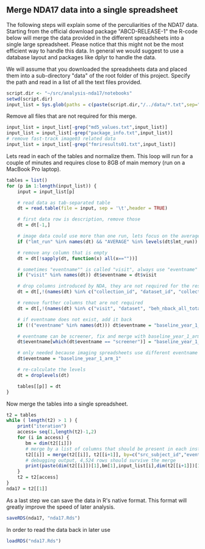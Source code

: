 ## Merge NDA17 data into a single spreadsheet

The following steps will explain some of the perculiarities of the NDA17 data. Starting from the official download package "ABCD-RELEASE-1" the R-code below will merge the data provided in the different spreadsheets into a single large spreadsheet. Please notice that this might not be the most efficient way to handle this data. In general we would suggest to use a database layout and packages like dplyr to handle the data.

We will assume that you downloaded the spreadsheets data and placed them into a sub-directory "data" of the root folder of this project. Specify the path and read in a list of all the text files provided.

```r
script.dir <- "~/src/analysis-nda17/notebooks"
setwd(script.dir)
input_list = Sys.glob(paths = c(paste(script.dir,"/../data/*.txt",sep="")))
```

Remove all files that are not required for this merge.

```r
input_list = input_list[-grep("md5_values.txt",input_list)]
input_list = input_list[-grep("package_info.txt",input_list)]
# remove fast-track image03 related data
input_list = input_list[-grep("fmriresults01.txt",input_list)]
```

Lets read in each of the tables and normalize them. This loop will run for a couple of minutes and requires close to 8GB of main memory (run on a MacBook Pro laptop).

```r
tables = list()
for (p in 1:length(input_list)) {
    input = input_list[p]

    # read data as tab-separated table
    dt = read.table(file = input, sep = '\t',header = TRUE)

    # first data row is description, remove those
    dt = dt[-1,]

    # image data could use more than one run, lets focus on the average and remove run 1 and run 2
    if ("lmt_run" %in% names(dt) && "AVERAGE" %in% levels(dt$lmt_run)) dt = dt[dt$lmt_run == "AVERAGE",]

    # remove any column that is empty
    dt = dt[!sapply(dt, function(x) all(x==""))]

    # sometimes "eventname"" is called "visit", always use "eventname"
    if ("visit" %in% names(dt)) dt$eventname = dt$visit

    # drop columns introduced by NDA, they are not required for the resulting table
    dt = dt[,!(names(dt) %in% c("collection_id", "dataset_id", "collection_title", "promoted_subjectkey", "site", "week", "subjectkey"))]

    # remove further columns that are not required
    dt = dt[,!(names(dt) %in% c("visit", "dataset", "beh_nback_all_total", "beh_mid_perform_flag", "beh_mid_nruns"))]

    # if eventname does not exist, add it back
    if (!("eventname" %in% names(dt))) dt$eventname = "baseline_year_1_arm_1"

    # eventname can be screener, fix and merge with baseline_year_1_arm_1
    dt$eventname[which(dt$eventname == "screener")] = "baseline_year_1_arm_1"

    # only needed because imaging spreadsheets use different eventname
    dt$eventname = "baseline_year_1_arm_1"

    # re-calculate the levels
    dt = droplevels(dt)

    tables[[p]] = dt
}
```

Now merge the tables into a single spreadsheet.

```r
t2 = tables
while ( length(t2) > 1 ) {
    print("iteration")
    access= seq(1,length(t2)-1,2)
    for (i in access) {
       bm = dim(t2[[i]])
       # merge by a list of columns that should be present in each instrument
       t2[[i]] = merge(t2[[i]], t2[[i+1]], by=c("src_subject_id","eventname","interview_age","interview_date","gender"), all=TRUE)
       # debugging output, 4,524 rows should survive the merge
       print(paste(dim(t2[[i]])[1],bm[1],input_list[i],dim(t2[[i+1]])[1],input_list[i+1],i,i+1))
    }
    t2 = t2[access]
}
nda17 = t2[[1]]
```

As a last step we can save the data in R's native format. This format will greatly improve the speed of later analysis.

```r
saveRDS(nda17, "nda17.Rds")
```

In order to read the data back in later use

```r
loadRDS("nda17.Rds")
```
